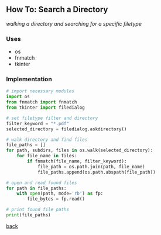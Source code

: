 ## How To: Search a Directory
*walking a directory and searching for a specific filetype*

### Uses
* os
* fnmatch
* tkinter

### Implementation
```python
# import necessary modules
import os
from fnmatch import fnmatch
from tkinter import filedialog

# set filetype filter and directory
filter_keyword = "*.pdf"
selected_directory = filedialog.askdirectory()

# walk directory and find files
file_paths = []
for path, subdirs, files in os.walk(selected_directory):
    for file_name in files:
        if fnmatch(file_name, filter_keyword):
            file_path = os.path.join(path, file_name)
            file_paths.append(os.path.abspath(file_path))

# open and read found files
for path in file_paths:
    with open(path, mode='rb') as fp:
        file_bytes = fp.read()

# print found file paths
print(file_paths)
```

[back](../README.md)
